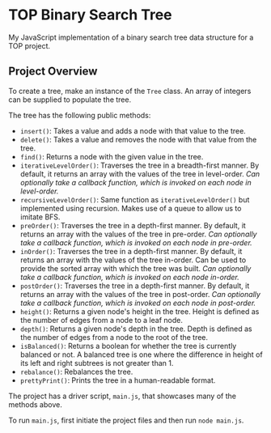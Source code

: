 # TOP Binary Search Tree

My JavaScript implementation of a binary search tree data structure for a TOP project.

## Project Overview

To create a tree, make an instance of the `Tree` class. An array of integers can be supplied to populate the tree.

The tree has the following public methods:

-   `insert()`: Takes a value and adds a node with that value to the tree.
-   `delete()`: Takes a value and removes the node with that value from the tree.
-   `find()`: Returns a node with the given value in the tree.
-   `iterativeLevelOrder()`: Traverses the tree in a breadth-first manner. By default, it returns an array with the values of the tree in level-order. _Can optionally take a callback function, which is invoked on each node in level-order._
-   `recursiveLevelOrder()`: Same function as `iterativeLevelOrder()` but implemented using recursion. Makes use of a queue to allow us to imitate BFS.
-   `preOrder()`: Traverses the tree in a depth-first manner. By default, it returns an array with the values of the tree in pre-order. _Can optionally take a callback function, which is invoked on each node in pre-order._
-   `inOrder()`: Traverses the tree in a depth-first manner. By default, it returns an array with the values of the tree in-order. Can be used to provide the sorted array with which the tree was built. _Can optionally take a callback function, which is invoked on each node in-order._
-   `postOrder()`: Traverses the tree in a depth-first manner. By default, it returns an array with the values of the tree in post-order. _Can optionally take a callback function, which is invoked on each node in post-order._
-   `height()`: Returns a given node's height in the tree. Height is defined as the number of edges from a node to a leaf node.
-   `depth()`: Returns a given node's depth in the tree. Depth is defined as the number of edges from a node to the root of the tree.
-   `isBalanced()`: Returns a boolean for whether the tree is currently balanced or not. A balanced tree is one where the difference in height of its left and right subtrees is not greater than 1.
-   `rebalance()`: Rebalances the tree.
-   `prettyPrint()`: Prints the tree in a human-readable format.

The project has a driver script, `main.js`, that showcases many of the methods above.

To run `main.js`, first initiate the project files and then run `node main.js`.

